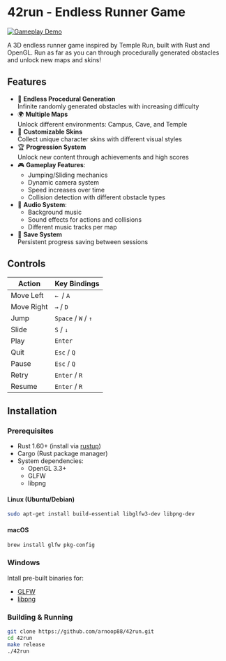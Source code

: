 # 42run - Endless Runner Game

[![Gameplay Demo](https://i.imgur.com/k5aOERF.gif)](https://imgur.com/k5aOERF)

A 3D endless runner game inspired by Temple Run, built with Rust and OpenGL. Run as far as you can through procedurally generated obstacles and unlock new maps and skins!

## Features

- 🏃 **Endless Procedural Generation**  
  Infinite randomly generated obstacles with increasing difficulty
- 🌍 **Multiple Maps**  
  Unlock different environments: Campus, Cave, and Temple
- 🎨 **Customizable Skins**  
  Collect unique character skins with different visual styles
- 🏆 **Progression System**  
  Unlock new content through achievements and high scores
- 🎮 **Gameplay Features**:
  - Jumping/Sliding mechanics
  - Dynamic camera system
  - Speed increases over time
  - Collision detection with different obstacle types
- 🎵 **Audio System**:
  - Background music
  - Sound effects for actions and collisions
  - Different music tracks per map
- 💾 **Save System**  
  Persistent progress saving between sessions

## Controls
| Action          | Key Bindings           |
|-----------------|------------------------|
| Move Left       | `← `/ `A`              |
| Move Right      | `→` / `D`              |
| Jump            | `Space` / `W` / `↑`    |
| Slide           | `S` / `↓`              |
| Play            | `Enter`                |
| Quit            | `Esc` / `Q`            |
| Pause           | `Esc` / `Q`            |
| Retry           | `Enter` / `R`          |
| Resume          | `Enter` / `R`          |

## Installation

### Prerequisites
- Rust 1.60+ (install via [rustup](https://rustup.rs/))
- Cargo (Rust package manager)
- System dependencies:
  - OpenGL 3.3+
  - GLFW
  - libpng

#### Linux (Ubuntu/Debian)
```bash
sudo apt-get install build-essential libglfw3-dev libpng-dev
```

#### macOS
```bash
brew install glfw pkg-config
```

### Windows
Intall pre-built binaries for:
- [GLFW](https://www.glfw.org/download.html)
- [libpng](https://gnuwin32.sourceforge.net/packages/libpng.htm)

### Building & Running
```bash
git clone https://github.com/arnoop88/42run.git
cd 42run
make release
./42run
```